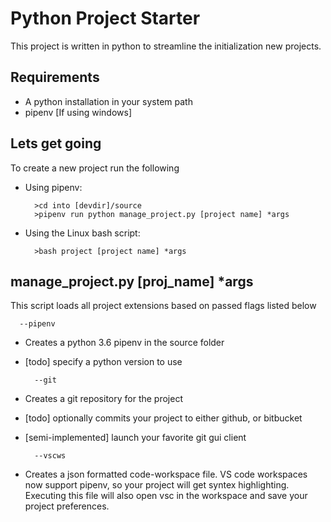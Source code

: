 # Python Project Starter

This project is written in python to streamline the initialization new projects.


## Requirements
- A python installation in your system path
- pipenv [If using windows]<br>

## Lets get going
To create a new project run the following

- Using pipenv:

        >cd into [devdir]/source
        >pipenv run python manage_project.py [project name] *args


- Using the Linux bash script:

        >bash project [project name] *args


## manage_project.py [proj_name] *args
This script loads all project extensions based on passed flags listed below

      --pipenv
      
- Creates a python 3.6 pipenv in the source folder
- [todo] specify a python version to use


        --git
- Creates a git repository for the project<br>
- [todo] optionally commits your project to either github, or bitbucket<br>
- [semi-implemented] launch your favorite git gui client


        --vscws
- Creates a json formatted code-workspace file. VS code workspaces now support pipenv, so your project will get syntex highlighting. Executing this file will also open vsc in the workspace and save your project preferences.
